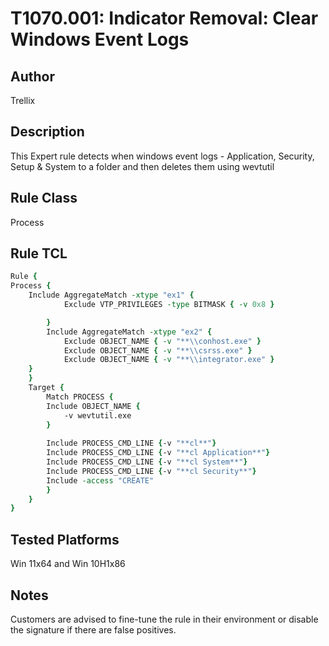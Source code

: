 # T1070.001: Indicator Removal: Clear Windows Event Logs

## Author
Trellix

## Description
This Expert rule detects when windows event logs - Application, Security, Setup & System to a folder and then deletes them using wevtutil

## Rule Class 
Process

## Rule TCL
```tcl
Rule {	
Process {
	Include AggregateMatch -xtype "ex1" {
			Exclude VTP_PRIVILEGES -type BITMASK { -v 0x8 }

		}
		Include AggregateMatch -xtype "ex2" {
			Exclude OBJECT_NAME { -v "**\\conhost.exe" }
			Exclude OBJECT_NAME { -v "**\\csrss.exe" }
			Exclude OBJECT_NAME { -v "**\\integrator.exe" }
	}
	}
	Target {
        Match PROCESS {		
		Include OBJECT_NAME {
			-v wevtutil.exe			
		}	
						
        Include PROCESS_CMD_LINE {-v "**cl**"}
		Include PROCESS_CMD_LINE {-v "**cl Application**"}
		Include PROCESS_CMD_LINE {-v "**cl System**"}
		Include PROCESS_CMD_LINE {-v "**cl Security**"} 
        Include -access "CREATE"           
		}
	} 
}
```

## Tested Platforms
Win 11x64 and Win 10H1x86

## Notes
Customers are advised to fine-tune the rule in their environment or disable the signature if there are false positives.
